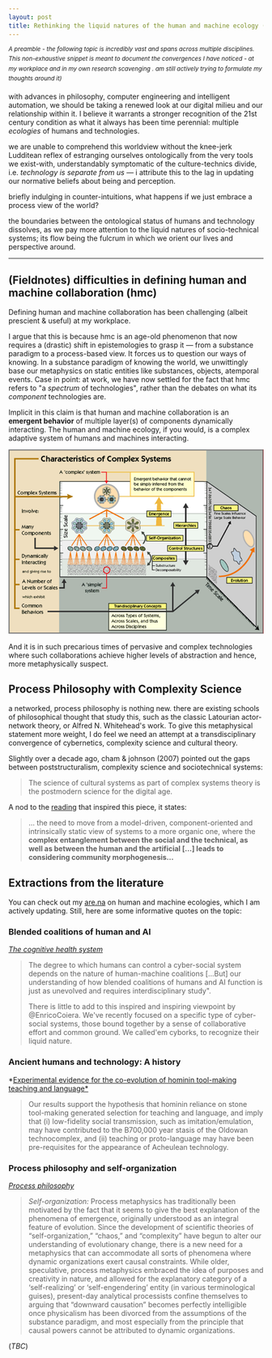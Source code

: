 ```yaml
---
layout: post
title: Rethinking the liquid natures of the human and machine ecology (draft)
---
```


<sup> *A preamble - the following topic is incredibly vast and spans across multiple disciplines. This non-exhaustive snippet is meant to document the convergences I have noticed - at my workplace and in my own research scavenging . am still actively trying to formulate my thoughts around it)* </sup>

with advances in philosophy, computer engineering and intelligent automation, we should be taking a renewed look at our digital milieu and our relationship within it. I believe it warrants a stronger recognition of the 21st century condition as what it always has been time perennial: multiple *ecologies* of humans and technologies.

we are unable to comprehend this worldview without the knee-jerk Ludditean reflex of estranging ourselves ontologically from the very tools we exist-with, understandably symptomatic of the culture-technics divide, i.e. *technology is separate from us* — i attribute this to the lag in updating our normative beliefs about being and perception. 

briefly indulging in counter-intuitions, what happens if we just embrace a process view of the world? 

the boundaries between the ontological status of humans and technology dissolves, as we pay more attention to the liquid natures of socio-technical systems; its flow being the fulcrum in which we orient our lives and perspective around. 

---



## (Fieldnotes) difficulties in defining human and machine collaboration (hmc)

Defining human and machine collaboration has been challenging (albeit prescient & useful) at my workplace. 

I argue that this is because hmc is an age-old phenomenon that now requires a (drastic) shift in epistemologies to grasp it — from a substance paradigm to a process-based view. It forces us to question our ways of knowing. In a substance paradigm of knowing the world, we unwittingly base our metaphysics on static entities like substances, objects, atemporal events. Case in point: at work, we have now settled for the fact that hmc refers to "a *spectrum* of technologies", rather than the debates on what its *component* technologies are. 

Implicit in this claim is that human and machine collaboration is an **emergent behavior** of multiple layer(s) of components dynamically interacting. The human and machine ecology, if you would, is a complex adaptive system of humans and machines interacting.

![image-20200224231433990](\assets\img\complexity_theory.png)



And it is in such precarious times of pervasive and complex technologies where such collaborations achieve higher levels of abstraction and hence, more metaphysically suspect. 



## Process Philosophy with Complexity Science

a networked, process philosophy is nothing new. there are existing schools of philosophical thought that study this, such as the classic Latourian actor-network theory, or Alfred N. Whitehead's work. To give this metaphysical statement more weight, I do feel we need an attempt at a transdisciplinary convergence of cybernetics, complexity science and cultural theory. 

Slightly over a decade ago, cham & johnson (2007) pointed out the gaps between poststructuralism, complexity science and sociotechnical systems: 

> The science of cultural systems as part of complex systems theory is the postmodern science for the digital age.



A nod to the [reading](https://link.springer.com/chapter/10.1007/978-3-319-62051-0_7) that inspired this piece, it states:

> ... the need to move from a model-driven, component-oriented and intrinsically static view of systems to a more organic one, where the **complex entanglement between the social and the technical, as well as between the human and the artificial [...] leads to considering community morphogenesis...**



## Extractions from the literature 

You can check out my [are.na](https://www.are.na/vanessa/human-machine-thing-ecologies) on human and machine ecologies, which I am actively updating. Still, here are some informative quotes on the topic: 

### Blended coalitions of human and AI

*[The cognitive health system](https://www.thelancet.com/journals/lancet/article/PIIS0140-6736(19)32987-3/fulltext)*

> The degree to which humans can control a cyber-social system depends on the nature of human-machine coalitions [...But] our understanding of how blended coalitions of humans and AI function is just as unevolved and requires interdisciplinary study".
>
> There is little to add to this inspired and inspiring viewpoint by @EnricoCoiera. We've recently focused on a specific type of cyber-social systems, those bound together by a sense of collaborative effort and common ground. We called'em cyborks, to recognize their liquid nature.



### Ancient humans and technology: A history

*[Experimental evidence for the co-evolution of hominin tool-making teaching and language*](https://lalandlab.st-andrews.ac.uk/files/2015/08/morgan_uomini_et-al_2015.pdf)

> Our results support the hypothesis that hominin reliance on stone tool-making generated selection for teaching and language, and imply that (i) low-fidelity social transmission, such as imitation/emulation, may have contributed to the B700,000 year stasis of the Oldowan technocomplex, and (ii) teaching or proto-language may have been pre-requisites for the appearance of Acheulean technology.



### Process philosophy and self-organization

[*Process philosophy*](https://plato.stanford.edu/entries/process-philosophy/#TracScieNewTopiForProcPhil) 

> *Self-organization:* Process metaphysics has traditionally been motivated by the fact that it seems to give the best explanation of the phenomena of emergence, originally understood as an integral feature of evolution. Since the development of scientific theories of “self-organization,” “chaos,” and “complexity” have begun to alter our understanding of evolutionary change, there is a new need for a metaphysics that can accommodate all sorts of phenomena where dynamic organizations exert causal constraints. While older, speculative, process metaphysics embraced the idea of purposes and creativity in nature, and allowed for the explanatory category of a ‘self-realizing’ or ‘self-engendering’ entity (in various terminological guises), present-day analytical processists confine themselves to arguing that “downward causation” becomes perfectly intelligible once physicalism has been divorced from the assumptions of the substance paradigm, and most especially from the principle that causal powers cannot be attributed to dynamic organizations.



(*TBC*)
